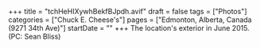 +++
title = "tchHeHIXywhBekfBJpdh.avif"
draft = false
tags = ["Photos"]
categories = ["Chuck E. Cheese's"]
pages = ["Edmonton, Alberta, Canada (9271 34th Ave)"]
startDate = ""
+++
The location's exterior in June 2015. (PC: Sean Bliss)
